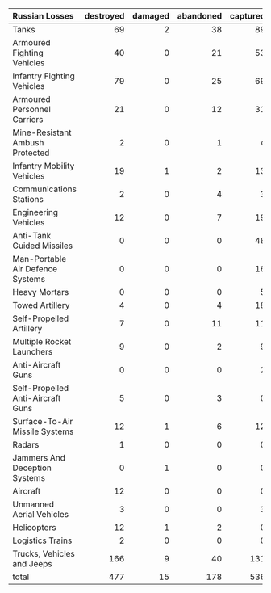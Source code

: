 | Russian Losses                    |   destroyed |   damaged |   abandoned |   captured |   total |
|:----------------------------------|------------:|----------:|------------:|-----------:|--------:|
| Tanks                             |          69 |         2 |          38 |         89 |     198 |
| Armoured Fighting Vehicles        |          40 |         0 |          21 |         53 |     114 |
| Infantry Fighting Vehicles        |          79 |         0 |          25 |         69 |     173 |
| Armoured Personnel Carriers       |          21 |         0 |          12 |         31 |      64 |
| Mine-Resistant Ambush Protected   |           2 |         0 |           1 |          4 |       7 |
| Infantry Mobility Vehicles        |          19 |         1 |           2 |         13 |      35 |
| Communications Stations           |           2 |         0 |           4 |          3 |       9 |
| Engineering Vehicles              |          12 |         0 |           7 |         19 |      38 |
| Anti-Tank Guided Missiles         |           0 |         0 |           0 |         48 |      48 |
| Man-Portable Air Defence Systems  |           0 |         0 |           0 |         16 |      16 |
| Heavy Mortars                     |           0 |         0 |           0 |          5 |       5 |
| Towed Artillery                   |           4 |         0 |           4 |         18 |      26 |
| Self-Propelled Artillery          |           7 |         0 |          11 |         11 |      29 |
| Multiple Rocket Launchers         |           9 |         0 |           2 |          9 |      20 |
| Anti-Aircraft Guns                |           0 |         0 |           0 |          2 |       2 |
| Self-Propelled Anti-Aircraft Guns |           5 |         0 |           3 |          0 |       8 |
| Surface-To-Air Missile Systems    |          12 |         1 |           6 |         12 |      31 |
| Radars                            |           1 |         0 |           0 |          0 |       1 |
| Jammers And Deception Systems     |           0 |         1 |           0 |          0 |       1 |
| Aircraft                          |          12 |         0 |           0 |          0 |      12 |
| Unmanned Aerial Vehicles          |           3 |         0 |           0 |          3 |       6 |
| Helicopters                       |          12 |         1 |           2 |          0 |      15 |
| Logistics Trains                  |           2 |         0 |           0 |          0 |       2 |
| Trucks, Vehicles and Jeeps        |         166 |         9 |          40 |        131 |     346 |
| total                             |         477 |        15 |         178 |        536 |    1206 |